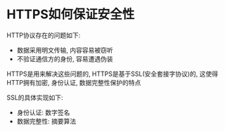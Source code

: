 # HTTPS如何保证安全性

HTTP协议存在的问题如下:

- 数据采用明文传输, 内容容易被窃听
- 不验证通信方的身份, 容易遭遇伪装

HTTPS是用来解决这些问题的, HTTPS是基于SSL(安全套接字协议)的, 这使得HTTP拥有加密, 身份认证, 数据完整性保护的特点

SSL的具体实现如下:

- 身份认证: 数字签名
- 数据完整性: 摘要算法